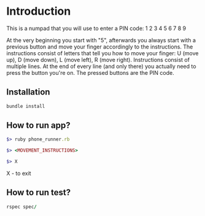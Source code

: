 # Introduction

This is a numpad that you will use to enter a PIN code:
1 2 3
4 5 6
7 8 9

At the very beginning you start with "5", afterwards you always start with a previous button and move your finger accordingly to the instructions.
The instructions consist of letters that tell you how to move your finger: U (move up), D (move down), L (move left), R (move right). Instructions consist of multiple lines.
At the end of every line (and only there) you actually need to press the button you're on. The pressed buttons are the PIN code.

## Installation

```ruby
bundle install
```

## How to run app?

```ruby
$> ruby phone_runner.rb 

$> <MOVEMENT_INSTRUCTIONS>

$> X 
```
X - to exit 

## How to run test?

```ruby
rspec spec/
```
